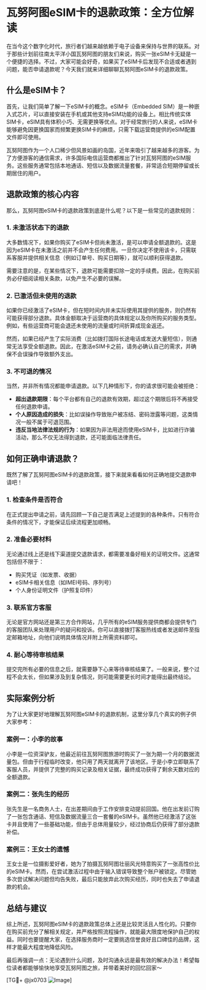 # 瓦努阿图eSIM卡的退款政策：全方位解读

在当今这个数字化时代，旅行者们越来越依赖于电子设备来保持与世界的联系。对于那些计划前往南太平洋小国瓦努阿图的朋友们来说，购买一张eSIM卡无疑是一个便捷的选择。不过，大家可能会好奇，如果买了eSIM卡后发现不合适或者遇到问题，能否申请退款呢？今天我们就来详细聊聊瓦努阿图eSIM卡的退款政策。

## 什么是eSIM卡？

首先，让我们简单了解一下eSIM卡的概念。eSIM卡（Embedded SIM）是一种嵌入式芯片，可以直接安装在手机或其他支持eSIM功能的设备上。相比传统实体SIM卡，eSIM具有体积小巧、无需更换等优点。对于经常旅行的人来说，eSIM卡能够避免因更换国家而频繁更换SIM卡的麻烦，只需下载运营商提供的eSIM配置文件即可使用。

瓦努阿图作为一个人口稀少但风景如画的岛国，近年来吸引了越来越多的游客。为了方便游客的通信需求，许多国际电信运营商都推出了针对瓦努阿图的eSIM服务。这些服务通常包括本地通话、短信以及数据流量套餐，非常适合短期停留或长期居住的用户。

## 退款政策的核心内容

那么，瓦努阿图eSIM卡的退款政策到底是什么呢？以下是一些常见的退款规则：

### 1. **未激活状态下的退款**

大多数情况下，如果你购买了eSIM卡但尚未激活，是可以申请全额退款的。这是因为eSIM卡在未激活之前并不会产生任何费用。一旦你决定不使用该卡，只需联系客服并提供相关信息（例如订单号、购买日期等），就可以顺利获得退款。

需要注意的是，在某些情况下，退款可能需要扣除一定的手续费。因此，在购买前务必仔细阅读相关条款，以免产生不必要的误解。

### 2. **已激活但未使用的退款**

如果你已经激活了eSIM卡，但在短时间内并未实际使用其提供的服务，则仍然有可能获得部分退款。具体金额取决于运营商的具体规定以及你所购买的服务类型。例如，有些运营商可能会退还未使用的流量或时间折算成现金返还。

然而，如果已经产生了实际消费（比如拨打国际长途电话或发送大量短信），则通常无法享受全额退款。因此，在激活eSIM卡之前，请务必确认自己的需求，并确保不会误操作导致额外支出。

### 3. **不可退的情况**

当然，并非所有情况都能申请退款。以下几种情形下，你的请求很可能会被拒绝：

- **超出退款期限**：每个平台都有自己的退款有效期，超过这个期限后将不再接受任何退款申请。
- **个人原因造成的损失**：比如误操作导致账户被冻结、密码泄露等问题，这类情况一般不属于可退范围。
- **违反当地法律法规的行为**：如果因为非法用途而使用eSIM卡，比如进行诈骗活动，那么不仅无法得到退款，还可能面临法律责任。

## 如何正确申请退款？

既然了解了瓦努阿图eSIM卡的退款政策，接下来就来看看如何正确地提交退款申请吧！

### 1. **检查条件是否符合**

在正式提出申请之前，请先回顾一下自己是否满足上述提到的各种条件。只有符合条件的情况下，才能保证后续流程更加顺畅。

### 2. **准备必要材料**

无论通过线上还是线下渠道提交退款请求，都需要准备好相关的证明文件。这通常包括但不限于：
- 购买凭证（如发票、收据）
- eSIM卡相关信息（如IMEI号码、序列号）
- 个人身份证明文件（护照复印件）

### 3. **联系官方客服**

无论是官方网站还是第三方合作网站，几乎所有的eSIM服务提供商都会提供专门的客服团队来处理用户的疑问和投诉。你可以直接拨打客服热线或者发送邮件至指定邮箱地址，向他们说明具体情况并附上所需资料即可。

### 4. **耐心等待审核结果**

提交完所有必要的信息之后，就需要静下心来等待审核结果了。一般来说，整个过程不会太长，但如果涉及到复杂情况，则可能需要更长时间才能得出最终结论。

## 实际案例分析

为了让大家更好地理解瓦努阿图eSIM卡的退款机制，这里分享几个真实的例子供大家参考：

### 案例一：小李的故事

小李是一位资深驴友，他最近前往瓦努阿图旅游时购买了一张为期一个月的数据流量包。但由于行程临时改变，他只用了两天就离开了该地区。于是小李立即联系了客服人员，并提供了完整的购买记录及相关证据，最终成功获得了剩余天数对应的全额退款。

### 案例二：张先生的经历

张先生是一名商务人士，在出差期间由于工作安排变动提前回国。他在出发前订购了一张包含通话、短信及数据流量三合一套餐的eSIM卡。虽然他已经激活了这张卡并且使用了一些基础功能，但由于总体用量较少，经过协商后仍获得了部分退款补偿。

### 案例三：王女士的遗憾

王女士是一位摄影爱好者，她为了拍摄瓦努阿图壮丽风光特意购买了一张高性价比的eSIM卡。然而，在尝试激活过程中由于输入错误导致整个账户被锁定。尽管她多次尝试解决问题但均告失败，最后只能放弃此次购买经历，同时也失去了申请退款的机会。

## 总结与建议

综上所述，瓦努阿图eSIM卡的退款政策总体上还是比较灵活且人性化的。只要你在购买前充分了解相关规定，并严格按照流程操作，就能最大限度地保护自己的权益。同时也要提醒大家，在选择服务商时一定要挑选信誉良好且口碑佳的品牌，这样才能最大程度地降低风险。

最后再强调一点：无论遇到什么问题，及时沟通永远是最有效的解决办法！希望每位读者都能够愉快地享受瓦努阿图之旅，并带着美好的回忆回家～

[TG💪+ @jx0703 ![Image](https://github.com/user-attachments/assets/dbca1d08-cadb-493c-b0ec-ad6f7a83f270)]
